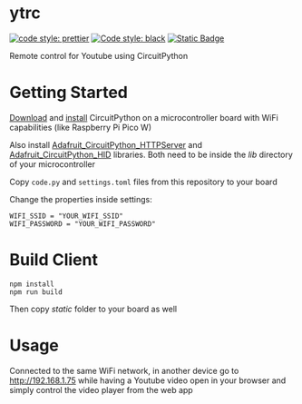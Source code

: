 # ytrc

[![code style: prettier](https://img.shields.io/badge/code_style-prettier-ff69b4.svg?style=flat-square)](https://github.com/prettier/prettier)
[![Code style: black](https://img.shields.io/badge/code%20style-black-000000.svg)](https://github.com/psf/black)
[![Static Badge](https://img.shields.io/badge/icons-Lucide-red?color=f56565)](https://github.com/lucide-icons/lucide)

Remote control for Youtube using CircuitPython

# Getting Started

[Download](https://circuitpython.org/downloads) and [install](https://learn.adafruit.com/welcome-to-circuitpython/installing-circuitpython) CircuitPython on a microcontroller board with WiFi capabilities (like Raspberry Pi Pico W)

Also install [Adafruit_CircuitPython_HTTPServer](https://github.com/adafruit/Adafruit_CircuitPython_HTTPServer) and [Adafruit_CircuitPython_HID](https://github.com/adafruit/Adafruit_CircuitPython_HID) libraries. Both need to be inside the *lib* directory of your microcontroller

Copy `code.py` and `settings.toml` files from this repository to your board

Change the properties inside settings:
```
WIFI_SSID = "YOUR_WIFI_SSID"
WIFI_PASSWORD = "YOUR_WIFI_PASSWORD"
```

# Build Client
```
npm install
npm run build
```
Then copy *static* folder to your board as well

# Usage

Connected to the same WiFi network, in another device go to http://192.168.1.75 while having a Youtube video open in your browser and simply control the video player from the web app
